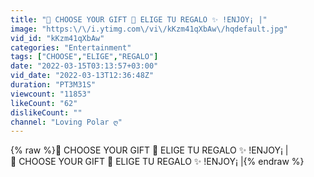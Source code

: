 ```yaml
---
title: "🎁 CHOOSE YOUR GIFT 🎁 ELIGE TU REGALO ✨ !ENJOY¡ |"
image: "https:\/\/i.ytimg.com\/vi\/kKzm41qXbAw\/hqdefault.jpg"
vid_id: "kKzm41qXbAw"
categories: "Entertainment"
tags: ["CHOOSE","ELIGE","REGALO"]
date: "2022-03-15T03:13:57+03:00"
vid_date: "2022-03-13T12:36:48Z"
duration: "PT3M31S"
viewcount: "11853"
likeCount: "62"
dislikeCount: ""
channel: "Loving Polar ღ"
---
```

{% raw %}🎁 CHOOSE YOUR GIFT 🎁 ELIGE TU REGALO ✨ !ENJOY¡ |<br />🎁 CHOOSE YOUR GIFT 🎁 ELIGE TU REGALO ✨ !ENJOY¡ |{% endraw %}
